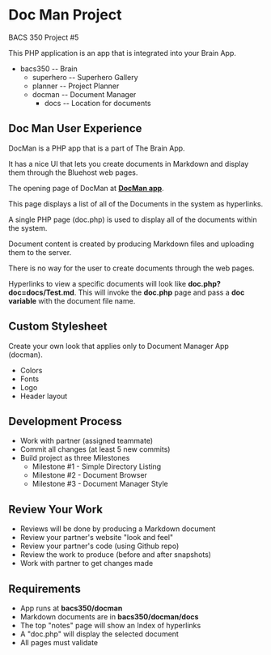 # Doc Man Project

BACS 350 Project #5 

This PHP application is an app that is integrated into your Brain App.

* bacs350 -- Brain
    * superhero -- Superhero Gallery
    * planner -- Project Planner
    * docman -- Document Manager
        * docs -- Location for documents
        
        
## Doc Man User Experience

DocMan is a PHP app that is a part of The Brain App.

It has a nice UI that lets you create documents in Markdown and display them through the Bluehost web pages.

The opening page of DocMan at **[DocMan app](https://findingfocusministries.com/bacs350/docman)**.

This page displays a list of all of the Documents in the system as hyperlinks.

A single PHP page (doc.php) is used to display all of the documents within the system.

Document content is created by producing Markdown files and uploading them to the server.

There is no way for the user to create documents through the web pages.

Hyperlinks to view a specific documents will look like **doc.php?doc=docs/Test.md**.  This will invoke the 
**doc.php** page and pass a **doc variable** with the document file name.


## Custom Stylesheet

Create your own look that applies only to Document Manager App (docman).

* Colors
* Fonts
* Logo
* Header layout


## Development Process
* Work with partner (assigned teammate)
* Commit all changes (at least 5 new commits)
* Build project as three Milestones
    * Milestone #1 - Simple Directory Listing
    * Milestone #2 - Document Browser
    * Milestone #3 - Document Manager Style
    
## Review Your Work
* Reviews will be done by producing a Markdown document
* Review your partner's website "look and feel"
* Review your partner's code (using Github repo)
* Review the work to produce (before and after snapshots)
* Work with partner to get changes made


## Requirements
* App runs at **bacs350/docman**
* Markdown documents are in **bacs350/docman/docs**
* The top "notes" page will show an Index of hyperlinks
* A "doc.php" will display the selected document
* All pages must validate

